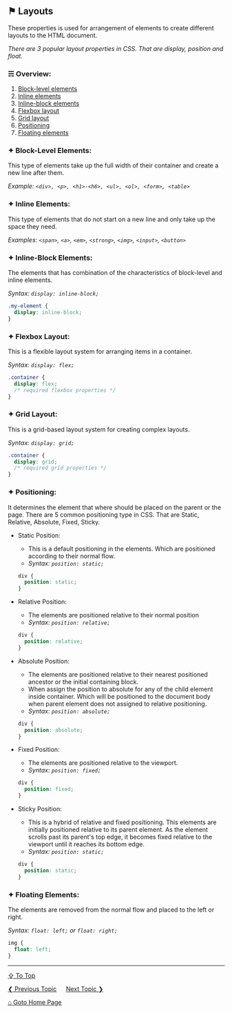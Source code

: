 ## &#9873; Layouts
These properties is used for arrangement of elements to create different layouts to the HTML document.

*There are 3 popular layout properties in CSS. That are display, position and float.*

### &#9780; Overview:
1. [Block-level elements](#-block-level-elements)
2. [Inline elements](#-inline-elements)
3. [Inline-block elements](#-inline-block-elements)
4. [Flexbox layout](#-flexbox-layout)
5. [Grid layout](#-grid-layout)
6. [Positioning](#-positioning)
7. [Floating elements](#-floating-elements)

### &#10022; Block-Level Elements:
This type of elements take up the full width of their container and create a new line after them.

*Example: `<div>, <p>, <h1>-<h6>, <ul>, <ol>, <form>, <table>`*

### &#10022; Inline Elements:
This type of elements that do not start on a new line and only take up the space they need.

*Examples: `<span>`, `<a>`, `<em>`, `<strong>`, `<img>`, `<input>`, `<button>`*

### &#10022; Inline-Block Elements:
The elements that has combination of the characteristics of block-level and inline elements.

*Syntax: `display: inline-block;`*

```css
.my-element {
  display: inline-block;
}
```

### &#10022; Flexbox Layout:
This is a flexible layout system for arranging items in a container.

*Syntax: `display: flex;`*

```css
.container {
  display: flex;
  /* required flexbox properties */
}
```

### &#10022; Grid Layout:
This is a grid-based layout system for creating complex layouts.

*Syntax: `display: grid;`*

```css
.container {
  display: grid;
  /* required grid properties */
}
```

### &#10022; Positioning:
It determines the element that where should be placed on the parent or the page. There are 5 common positioning type in CSS. That are Static, Relative, Absolute, Fixed, Sticky.

- Static Position:
  - This is a default positioning in the elements. Which are positioned according to their normal flow.
  - *Syntax: `position: static;`*
  
  ```css
  div {
    position: static;
  }
  ```

- Relative Position:
  - The elements are positioned relative to their normal position
  - *Syntax: `position: relative;`*
  
  ```css
  div {
    position: relative;
  }
  ```

- Absolute Position:
  - The elements are positioned relative to their nearest positioned ancestor or the initial containing block.
  - When assign the position to absolute for any of the child element inside container. Which will be positioned to the document body when parent element does not assigned to relative positioning.
  - *Syntax: `position: absolute;`*
  
  ```css
  div {
    position: absolute;
  }
  ```

- Fixed Position:
  - The elements are positioned relative to the viewport.
  - *Syntax: `position: fixed;`*
  
  ```css
  div {
    position: fixed;
  }
  ```

- Sticky Position:
  - This is a hybrid of relative and fixed positioning. This elements are initially positioned relative to its parent element. As the element scrolls past its parent's top edge, it becomes fixed relative to the viewport until it reaches its bottom edge.
  - *Syntax: `position: static;`*
  
  ```css
  div {
    position: static;
  }
  ```

### &#10022; Floating Elements:
The elements are removed from the normal flow and placed to the left or right.

*Syntax: `float: left;` or `float: right;`*

```css
img {
  float: left;
}
```

---
[&#8682; To Top](#-layouts)

[&#10094; Previous Topic](../docs/color-and-background.md) &emsp; [Next Topic &#10095;](../docs/layouts.md)

[&#8962; Goto Home Page](../README.md)
